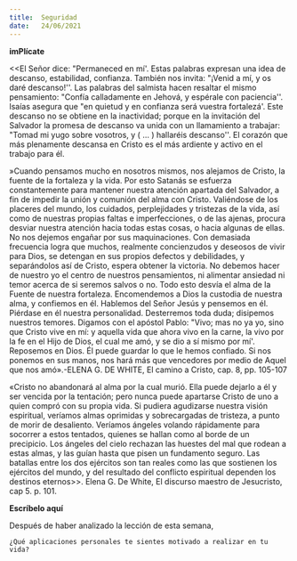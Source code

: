 ```yaml
---
title:  Seguridad
date:   24/06/2021
---
```


**imPlícate**

<<El Señor dice: "Permaneced en mí'. Estas palabras expresan una idea de descanso, estabilidad, confianza. También nos invita: "¡Venid a mí, y os daré descanso!''. Las palabras del salmista hacen resaltar el mismo pensamiento: "Confía calladamente en Jehová, y espérale con paciencia''. lsaías asegura que "en quietud y en confianza será vuestra fortalezá'. Este descanso no se obtiene en la inactividad; porque en la invitación del Salvador la promesa de descanso va unida con un llamamiento a trabajar: "Tomad mi yugo sobre vosotros, y ( ... ) hallaréis descanso''. El corazón que más plenamente descansa en Cristo es el más ardiente y activo en el trabajo para él.

»Cuando pensamos mucho en nosotros mismos, nos alejamos de Cristo, la fuente de la fortaleza y la vida. Por esto Satanás se esfuerza constantemente para mantener nuestra atención apartada del Salvador, a fin de impedir la unión y comunión del alma con Cristo. Valiéndose de los placeres del mundo, los cuidados, perplejidades y tristezas de la vida, así como de nuestras propias faltas e imperfecciones, o de las ajenas, procura desviar nuestra atención hacia todas estas cosas, o hacia algunas de ellas. No nos dejemos engañar por sus maquinaciones. Con demasiada frecuencia logra que muchos, realmente concienzudos y deseosos de vivir para Dios, se detengan en sus propios defectos y debilidades, y separándolos así de Cristo, espera obtener la victoria. No debemos hacer de nuestro yo el centro de nuestros pensamientos, ni alimentar ansiedad ni temor acerca de si seremos salvos o no. Todo esto desvía el alma de la Fuente de nuestra fortaleza. Encomendemos a Dios la custodia de nuestra alma, y confiemos en él. Hablemos del Señor Jesús y pensemos en él. Piérdase en él nuestra personalidad. Desterremos toda duda; disipemos nuestros temores. Digamos con el apóstol Pablo: "Vivo; mas no ya yo, sino que Cristo vive en mí: y aquella vida que ahora vivo en la carne, la vivo por la fe en el Hijo de Dios, el cual me amó, y se dio a sí mismo por mí'. Reposemos en Dios. Él puede guardar lo que le hemos confiado. Si nos ponemos en sus manos, nos hará más que vencedores por medio de Aquel que nos amó».-ELENA G. DE WHITE, El camino a Cristo, cap. 8, pp. 105-107

«Cristo no abandonará al alma por la cual murió. Ella puede dejarlo a él y ser vencida por la tentación; pero nunca puede apartarse Cristo de uno a quien compró con su propia vida. Si pudiera agudizarse nuestra visión espiritual, veríamos almas oprimidas y sobrecargadas de tristeza, a punto de morir de desaliento. Veríamos ángeles volando rápidamente para socorrer a estos tentados, quienes se hallan como al borde de un precipicio. Los ángeles del cielo rechazan las huestes del mal que rodean a estas almas, y las guían hasta que pisen un fundamento seguro. Las batallas entre los dos ejércitos son tan reales como las que sostienen los ejércitos del mundo, y del resultado del conflicto espiritual dependen los destinos eternos>>. Elena G. De White, El discurso maestro de Jesucristo, cap 5. p. 101.

**Escríbelo aquí**

Después de haber analizado la lección de esta semana,

`¿Qué aplicaciones personales te sientes motivado a realizar en tu vida?`
